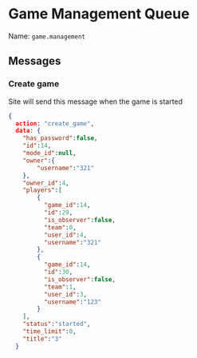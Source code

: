 # Game Management Queue

Name: `game.management`

## Messages

### Create game

Site will send this message when the game is started
```json
{
  action: "create_game",
  data: {
    "has_password":false,
    "id":14,
    "mode_id":null,
    "owner":{
        "username":"321"
    },
    "owner_id":4,
    "players":[
        {
          "game_id":14,
          "id":29,
          "is_observer":false,
          "team":0,
          "user_id":4,
          "username":"321"
        },
        {
          "game_id":14,
          "id":30,
          "is_observer":false,
          "team":1,
          "user_id":3,
          "username":"123"
        }
    ],
    "status":"started",
    "time_limit":0,
    "title":"3"
  }
```